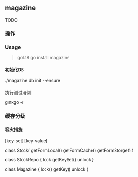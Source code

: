 ## magazine

TODO 



### 操作


### Usage 

> go1.18
go install magazine

#### 初始化DB
./magazine db init --ensure

#### 

执行测试用例

ginkgo  -r 


### 缓存分级


###


#### 容灾措施


[key-set]
[key-value]


class Stock(
	getFormLocal()
	getFormCache()
	getFormStorge()
)

class StockRepo {
	lock
	getKeySet()
	unlock
}

class Magazine {
	lock()
	getKey()
	unlock
}

